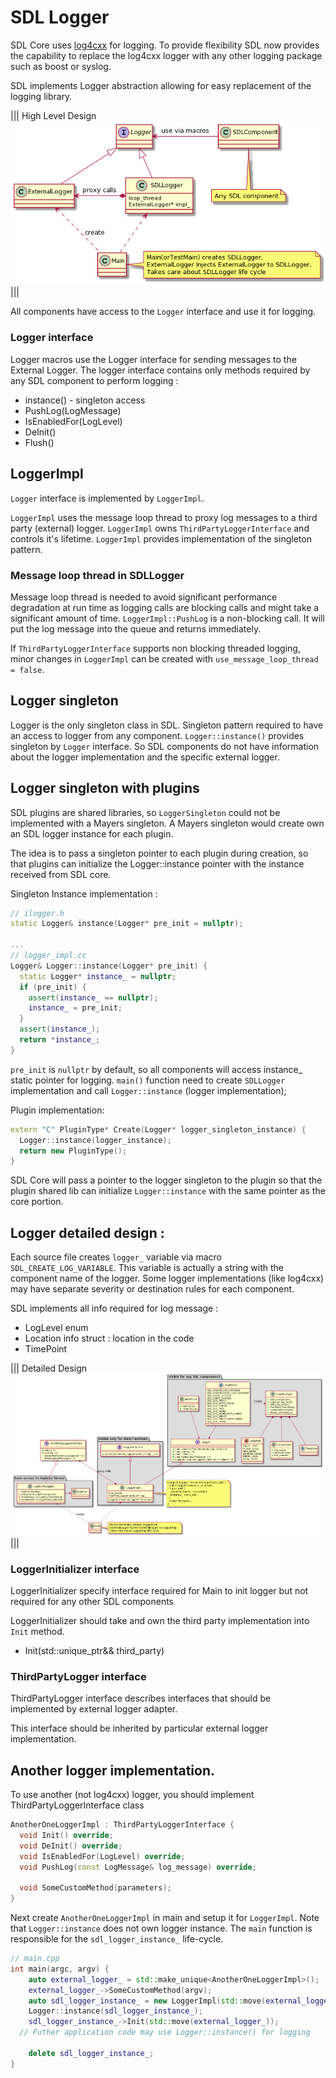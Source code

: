 # SDL Logger

SDL Core uses [log4cxx](https://logging.apache.org/log4cxx/latest_stable/) for logging.
To provide flexibility SDL now provides the capability to replace the log4cxx logger with any other logging package such as boost or syslog.


 SDL implements Logger abstraction allowing for easy replacement of the logging library.

|||
High Level Design
![Logger](./assets/high_level_design.png)
|||


All components have access to the `Logger` interface and use it for logging.

### Logger interface 

Logger macros use the Logger interface for sending messages to the External Logger.
The logger interface contains only methods required by any SDL component to perform logging :

 * instance() - singleton access
 * PushLog(LogMessage)
 * IsEnabledFor(LogLevel)
 * DeInit()
 * Flush() 


## LoggerImpl

`Logger` interface is implemented by `LoggerImpl`. 

`LoggerImpl` uses the message loop thread to proxy log messages to a third party (external) logger.
`LoggerImpl` owns `ThirdPartyLoggerInterface` and controls it's lifetime. 
`LoggerImpl` provides implementation of the singleton pattern.


### Message loop thread in SDLLogger

Message loop thread is needed to avoid significant performance degradation at run time as logging calls are blocking calls and might take a significant amount of time.
`LoggerImpl::PushLog` is a non-blocking call. It will put the log message into the queue and returns immediately.


If `ThirdPartyLoggerInterface` supports non blocking threaded logging, minor changes in `LoggerImpl` can be created with `use_message_loop_thread = false`. 

## Logger singleton 

Logger is the only singleton class in SDL.
Singleton pattern required to have an access to logger from any component. 
`Logger::instance()` provides singleton by `Logger` interface.
So SDL components do not have information about the logger implementation and the specific external logger.

## Logger singleton with plugins 

SDL plugins are shared libraries, so `LoggerSingleton` could not be implemented with a Mayers singleton. 
A Mayers singleton would create own an SDL logger instance for each plugin.


The idea is to pass a singleton pointer to each plugin during creation, so that plugins can initialize the Logger::instance pointer with the instance received from SDL core.


Singleton Instance implementation : 
```cpp
// ilogger.h
static Logger& instance(Logger* pre_init = nullptr);

...
// logger_impl.cc
Logger& Logger::instance(Logger* pre_init) {
  static Logger* instance_ = nullptr;
  if (pre_init) {
    assert(instance_ == nullptr);
    instance_ = pre_init;
  }
  assert(instance_);
  return *instance_;
}
```

`pre_init` is `nullptr` by default, so all components will access instance_ static pointer for logging. 
`main()`  function need to create `SDLLogger` implementation and call `Logger::instance` (logger implementation);

Plugin implementation:
```cpp 
extern "C" PluginType* Create(Logger* logger_singleton_instance) {
  Logger::instance(logger_instance);
  return new PluginType();
}
```


SDL Core will pass a pointer to the logger singleton to the plugin so that the plugin shared lib can initialize `Logger::instance` with the same pointer as the core portion.

## Logger detailed design :

Each source file creates `logger_` variable via macro `SDL_CREATE_LOG_VARIABLE`. 
This variable is actually a string with the component name of the logger.
Some logger implementations (like log4cxx) may have separate severity or destination rules for each component. 


SDL implements all info required for log message :

 * LogLevel enum
 * Location info struct : location in the code
 * TimePoint 


|||
Detailed Design
![Logger in details](./assets/detailed_logger_design.png)
|||


### LoggerInitializer interface 

LoggerInitializer specify interface required for Main to init logger but not required for any other SDL components

LoggerInitializer should take and own the third party implementation into `Init` method. 
 - Init(std::unique_ptr<ThirdPartyLoggerInterface>&& third_party)


### ThirdPartyLogger interface

ThirdPartyLogger interface describes interfaces that should be implemented by external logger adapter. 

This interface should be inherited by particular external logger implementation. 


## Another logger implementation. 


To use another (not log4cxx) logger, you should implement ThirdPartyLoggerInterface class 

```cpp
AnotherOneLoggerImpl : ThirdPartyLoggerInterface {
  void Init() override;
  void DeInit() override;
  void IsEnabledFor(LogLevel) override;
  void PushLog(const LogMessage& log_message) override;

  void SomeCustomMethod(parameters);
}
```


Next create `AnotherOneLoggerImpl` in main and setup it for `LoggerImpl`.
Note that `Logger::instance` does not own logger instance. The `main` function is responsible for the `sdl_logger_instance_` life-cycle.


```cpp
// main.cpp
int main(argc, argv) {
	auto external_logger_ = std::make_unique<AnotherOneLoggerImpl>();
	external_logger_->SomeCustomMethod(argv);
	auto sdl_logger_instance_ = new LoggerImpl(std::move(external_logger_));
	Logger::instance(sdl_logger_instance_);  
	sdl_logger_instance_->Init(std::move(external_logger_));
  // Futher application code may use Logger::instance() for logging 
	
	delete sdl_logger_instance_;
}

```
